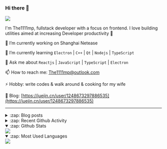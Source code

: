 ### Hi there 👋

![](https://komarev.com/ghpvc/?username=1111mp&color=green)

I'm The1111mp, fullstack developer with a focus on frontend. I love building utilities aimed at increasing Developer productivity 🙌

🔭 I’m currently working on Shanghai Netease

🌱 I’m currently learning `Electron` | `C++` | `Qt` | `Nodejs` | `TypeScript`

💬 Ask me about `Reactjs` | `JavaScript` | `TypeScript` | `Electron`

📫 How to reach me: <a href="mailto:The1111mp@outlook.com">The1111mp@outlook.com</a>

⚡ Hobby: write codes & walk around & cooking for my wife

📖 Blog: [https://juejin.cn/user/1248673297886535](https://juejin.cn/user/1248673297886535)

***

<details>
  <summary>:zap: Blog posts</summary>

  - [使用 nvm-desktop 轻松安装和管理多个 node 版本](https://juejin.cn/post/7267791228872179727)
  - [Electron 中集成 SQLite3 数据库的最佳实践](https://juejin.cn/post/7202807471881306172)
  - [从0开发IM，单聊群聊在线离线消息以及消息的已读未读功能](https://juejin.cn/post/7202583557751865401)
  - [Electron（网页）中实现接近微信消息发送体验的消息输入框及界面](https://juejin.cn/post/7252505446396575781)
  - [Qt中基于QWebEngineView和QWebChannel实现与web的交互](https://juejin.cn/post/7238423148555501629)
</details>

<details>
  <summary>:zap: Recent Github Activity</summary>

  <!--START_SECTION:activity-->
1. 🗣 Commented on [#70](https://github.com/1111mp/nvm-desktop/issues/70#issuecomment-1993741019) in [1111mp/nvm-desktop](https://github.com/1111mp/nvm-desktop)
2. 🗣 Commented on [#69](https://github.com/1111mp/nvm-desktop/issues/69#issuecomment-1991119999) in [1111mp/nvm-desktop](https://github.com/1111mp/nvm-desktop)
3. 🗣 Commented on [#68](https://github.com/1111mp/nvm-desktop/issues/68#issuecomment-1987046570) in [1111mp/nvm-desktop](https://github.com/1111mp/nvm-desktop)
4. 🗣 Commented on [#68](https://github.com/1111mp/nvm-desktop/issues/68#issuecomment-1982815362) in [1111mp/nvm-desktop](https://github.com/1111mp/nvm-desktop)
5. 🗣 Commented on [#68](https://github.com/1111mp/nvm-desktop/issues/68#issuecomment-1980400296) in [1111mp/nvm-desktop](https://github.com/1111mp/nvm-desktop)
6. 🗣 Commented on [#68](https://github.com/1111mp/nvm-desktop/issues/68#issuecomment-1980252816) in [1111mp/nvm-desktop](https://github.com/1111mp/nvm-desktop)
7. 🗣 Commented on [#68](https://github.com/1111mp/nvm-desktop/issues/68#issuecomment-1980196434) in [1111mp/nvm-desktop](https://github.com/1111mp/nvm-desktop)
8. 🗣 Commented on [#67](https://github.com/1111mp/nvm-desktop/issues/67#issuecomment-1979877978) in [1111mp/nvm-desktop](https://github.com/1111mp/nvm-desktop)
9. 🗣 Commented on [#3568](https://github.com/electron-react-boilerplate/electron-react-boilerplate/issues/3568#issuecomment-1978225949) in [electron-react-boilerplate/electron-react-boilerplate](https://github.com/electron-react-boilerplate/electron-react-boilerplate)
10. 🗣 Commented on [#62](https://github.com/1111mp/nvm-desktop/issues/62#issuecomment-1975143534) in [1111mp/nvm-desktop](https://github.com/1111mp/nvm-desktop)
  <!--END_SECTION:activity-->
</details>

<details open>
  <summary>:zap: Github Stats</summary>

  <img align="center" src="https://github-readme-stats-sigma-five.vercel.app/api?username=1111mp&show_icons=true&hide_border=true&theme=gruvbox" />
</details>

<details open>
  <summary>:zap: Most Used Languages</summary>

  <img align="center" src="https://github-readme-stats-sigma-five.vercel.app/api/top-langs/?username=1111mp&layout=compact&show_icons=true&hide_border=true&theme=gruvbox" />
</details>


<!--
**1111mp/1111mp** is a ✨ _special_ ✨ repository because its `README.md` (this file) appears on your GitHub profile.

Here are some ideas to get you started:

- 🔭 I’m currently working on ...
- 🌱 I’m currently learning ...
- 👯 I’m looking to collaborate on ...
- 🤔 I’m looking for help with ...
- 💬 Ask me about ...
- 📫 How to reach me: ...
- 😄 Pronouns: ...
- ⚡ Fun fact: ...
-->
